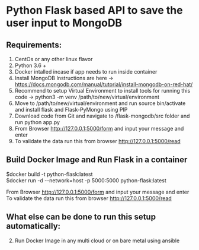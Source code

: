 # Python Flask based API to save the user input to MongoDB

## Requirements:
1. CentOs or any other linux flavor
2. Python 3.6 +
3. Docker intalled incase if app needs to run inside container
4. Install MongoDB Instructions are here -> https://docs.mongodb.com/manual/tutorial/install-mongodb-on-red-hat/ 
5. Recommend to setup Virtual Environment to install tools for running this code -> python3 -m venv /path/to/new/virtual/environment
6. Move to /path/to/new/virtual/environment and run source bin/activate and install flask and Flask-PyMongo using PIP
7. Download code from Git and navigate to /flask-mongodb/src folder and run python app.py
8. From Browser http://127.0.0.1:5000/form and input your message and enter
9. To validate the data run this from browser http://127.0.0.1:5000/read

## Build Docker Image and Run Flask in a container
$docker build -t python-flask:latest  
$docker run -d --network=host -p 5000:5000 python-flask:latest  

From Browser http://127.0.0.1:5000/form and input your message and enter
To validate the data run this from browser http://127.0.0.1:5000/read

## What else can be done to run this setup automatically:
2. Run Docker Image in any multi cloud or on bare metal using ansible



